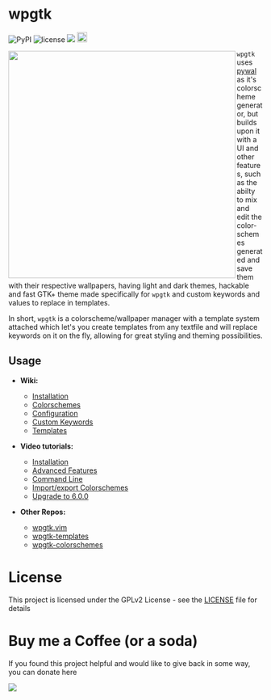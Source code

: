 
# wpgtk

![PyPI](https://img.shields.io/pypi/v/wpgtk.svg?style=flat-square)
![license](https://img.shields.io/badge/license-GPLv2-green.svg?style=flat-square)
<a href="https://www.paypal.com/cgi-bin/webscr?cmd=_s-xclick&hosted_button_id=X996W7Z8PW4VW"><img src="https://img.shields.io/badge/donate-paypal-green.svg?style=flat-square"></a>
<a href="https://www.irccloud.com/invite?channel=%23wpgtk&amp;hostname=irc.freenode.net&amp;port=6697&amp;ssl=1" target="_blank"><img src="https://img.shields.io/badge/IRC-%23wpgtk-1e72ff.svg?style=flat-square"  height="20"></a>

<img align="left" src="https://i.imgur.com/ApSuntN.gif" width="450px"/>

`wpgtk` uses [pywal](https://github.com/dylanaraps/pywal) as it's colorscheme generator, but builds upon it with a UI and other features, such as the abilty to mix and edit the color-schemes generated and save them with their respective wallpapers, having light and dark themes, hackable and fast GTK+ theme made specifically for `wpgtk` and custom keywords and values to replace in templates.

In short, `wpgtk` is a colorscheme/wallpaper manager with a template system attached which let's you create templates from any textfile and will replace keywords on it on the fly, allowing for great styling and theming possibilities.

## Usage

- **Wiki:**
  * [Installation](https://github.com/deviantfero/wpgtk/wiki/Installation)	
  * [Colorschemes](https://github.com/deviantfero/wpgtk/wiki/Colorschemes)
  * [Configuration](https://github.com/deviantfero/wpgtk/wiki/Configuration)
  * [Custom Keywords](https://github.com/deviantfero/wpgtk/wiki/Custom-Keywords)
  * [Templates](https://github.com/deviantfero/wpgtk/wiki/Templates)

- **Video tutorials:**
  * [Installation](https://www.youtube.com/watch?v=jmY5NEPI4RM)
  * [Advanced Features](https://www.youtube.com/watch?v=QXpMMP8fT0o)
  * [Command Line](https://www.youtube.com/watch?v=yjNipQZpOUc)
  * [Import/export Colorschemes](https://www.youtube.com/watch?v=P3D0jtG6G2s)
  * [Upgrade to 6.0.0](https://youtu.be/5V4Rb7ULEjM)

- **Other Repos:**
  * [wpgtk.vim](https://github.com/deviantfero/wpgtk.vim)
  * [ wpgtk-templates ](https://github.com/deviantfero/wpgtk-templates)
  * [wpgtk-colorschemes](https://github.com/deviantfero/wpgtk-colorschemes)


# License

This project is licensed under the GPLv2 License - see the [LICENSE](LICENSE) file for details

# Buy me a Coffee (or a soda)

If you found this project helpful and would like to give back in some way, you can donate here

<a href="https://www.paypal.com/cgi-bin/webscr?cmd=_s-xclick&hosted_button_id=X996W7Z8PW4VW"><img src="https://img.shields.io/badge/donate-paypal-green.svg?style=flat-square"></a>
